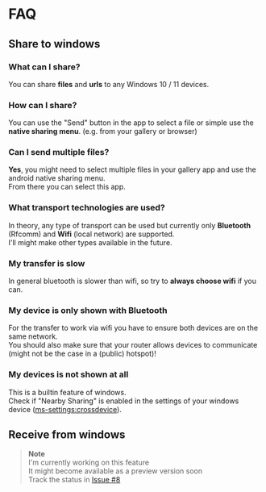 # FAQ
## Share to windows

### What can I share?
You can share **files** and **urls** to any Windows 10 / 11 devices.

### How can I share?
You can use the "Send" button in the app to select a file or simple use the **native sharing menu**.
(e.g. from your gallery or browser)

### Can I send multiple files?
**Yes**, you might need to select multiple files in your gallery app and use the android native sharing menu.   
From there you can select this app.

### What transport technologies are used?
In theory, any type of transport can be used but currently only **Bluetooth** (Rfcomm) and **Wifi** (local network) are supported.   
I'll might make other types available in the future.

### My transfer is slow
In general bluetooth is slower than wifi, so try to **always choose wifi** if you can.

### My device is only shown with Bluetooth
For the transfer to work via wifi you have to ensure both devices are on the same network.   
You should also make sure that your router allows devices to communicate (might not be the case in a (public) hotspot)!

### My devices is not shown at all
This is a builtin feature of windows.   
Check if "Nearby Sharing" is enabled in the settings of your windows device (<a href="ms-settings:crossdevice">ms-settings:crossdevice</a>).    

## Receive from windows

> **Note**   
> I'm currently working on this feature   
> It might become available as a preview version soon   
> Track the status in [Issue #8](https://github.com/ShortDevelopment/Nearby-Sharing-Windows/issues/8)
